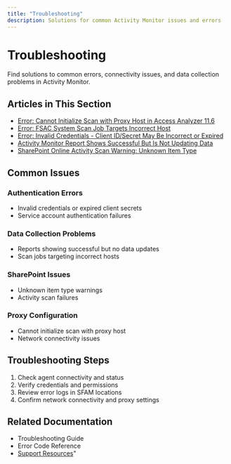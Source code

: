 ```yaml
---
title: "Troubleshooting"
description: Solutions for common Activity Monitor issues and errors
---
```


# Troubleshooting

Find solutions to common errors, connectivity issues, and data collection problems in Activity Monitor.

## Articles in This Section

- [Error: Cannot Initialize Scan with Proxy Host in Access Analyzer 11.6](./error-cannot-initialize-scan-with-proxy-host-in-access-analyzer-11-6)
- [Error: FSAC System Scan Job Targets Incorrect Host](./error-fsac-system-scan-job-targets-incorrect-host)
- [Error: Invalid Credentials - Client ID/Secret May Be Incorrect or Expired](./error-invalid-credentials-client-id-secret-combo-may-be-incorrect-or-expired)
- [Activity Monitor Report Shows Successful But Is Not Updating Data](./netwrix-activity-monitor-report-shows-successful-but-is-not-updating-data)
- [SharePoint Online Activity Scan Warning: Unknown Item Type](./sharepoint-online-activity-scan-warning-unknown-item-type)

## Common Issues

### Authentication Errors
- Invalid credentials or expired client secrets
- Service account authentication failures

### Data Collection Problems
- Reports showing successful but no data updates
- Scan jobs targeting incorrect hosts

### SharePoint Issues
- Unknown item type warnings
- Activity scan failures

### Proxy Configuration
- Cannot initialize scan with proxy host
- Network connectivity issues

## Troubleshooting Steps

1. Check agent connectivity and status
2. Verify credentials and permissions
3. Review error logs in SFAM locations
4. Confirm network connectivity and proxy settings

## Related Documentation

- Troubleshooting Guide
- Error Code Reference
- [Support Resources](https://www.netwrix.com/support.html)"